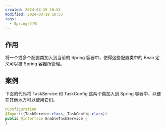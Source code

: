 ```yaml
---
created: 2024-03-19 10:53
modified: 2024-03-19 10:53
tags:
  - Spring/注解
---
```


## 作用

将一个或多个配置类加入到当前的 Spring 容器中，使得这些配置类中的 Bean 定义可以被 Spring 容器所管理。

## 案例

下面的代码将 TaskService 和 TaskConfig 这两个类加入到 Spring 容器中，以便在其他地方可以使用它们。

```java
@Configuration  
@Import({TaskService.class, TaskConfig.class})  
public @interface EnableTaskService {  
}
```